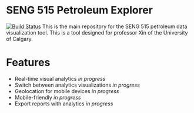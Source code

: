 # SENG 515 Petroleum Explorer
[![Build Status](https://magnum.travis-ci.com/srsgores/seng515-petroleum-explorer.png?token=FzqeHuUUxAgapgKSmCid&branch=master)](https://magnum.travis-ci.com/srsgores/seng515-petroleum-explorer)
This is the main repository for the SENG 515 petroleum data visualization tool.  This is a tool designed for
professor Xin of the University of Calgary.

# Features
* Real-time visual analytics *in progress*
* Switch between analytics visualizations *in progress*
* Geolocation for mobile devices *in progress*
* Mobile-friendly *in progress*
* Export reports with analytics *in progress*